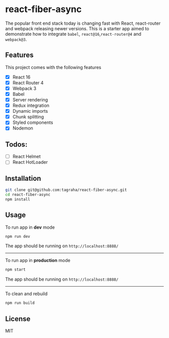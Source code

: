 # react-fiber-async
The popular front end stack today is changing fast with React, react-router and webpack releasing newer versions. This is a starter app aimed to demonstrate how to integrate `babel`, `react@16`,`react-router@4` and `webpack@3`.

## Features

This project comes with the following features

- [x] React 16
- [x] React Router 4
- [x] Webpack 3
- [x] Babel
- [x] Server rendering
- [x] Redux integration
- [x] Dynamic imports
- [x] Chunk splitting
- [x] Styled components
- [x] Nodemon

## Todos:
- [ ] React Helmet
- [ ] React HotLoader

## Installation

```bash
git clone git@github.com:tagraha/react-fiber-async.git
cd react-fiber-async
npm install
```

## Usage

To run app in **dev** mode

```bash
npm run dev
```

The app should be running on `http://localhost:8888/`

<hr/>

To run app in **production** mode

```bash
npm start
```
The app should be running on `http://localhost:8888/`

<hr/>

To clean and rebuild

```bash
npm run build
```
## License

MIT
